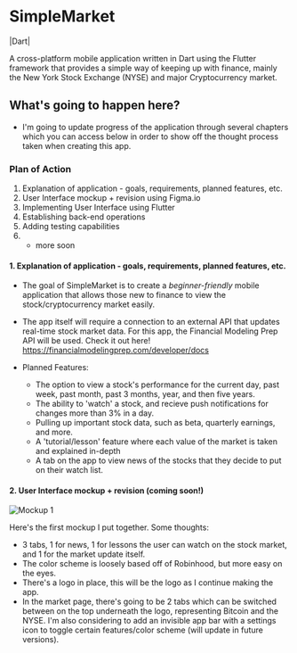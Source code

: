 # SimpleMarket

|Dart|

A cross-platform mobile application written in Dart using the Flutter framework that provides a simple way of keeping up with finance, mainly the New York Stock Exchange (NYSE) and major Cryptocurrency market.

## What's going to happen here?
- I'm going to update progress of the application through several chapters which you can access below in order to show off the thought process taken when creating this app.

### Plan of Action
1. Explanation of application - goals, requirements, planned features, etc.
2. User Interface mockup + revision using Figma.io
3. Implementing User Interface using Flutter
4. Establishing back-end operations
5. Adding testing capabilities
6. + more soon

#### 1. Explanation of application - goals, requirements, planned features, etc.
- The goal of SimpleMarket is to create a *beginner-friendly* mobile application that allows those new to finance to view the stock/cryptocurrency market easily.

- The app itself will require a connection to an external API that updates real-time stock market data. For this app, the Financial Modeling Prep API will be used. Check it out here! https://financialmodelingprep.com/developer/docs

- Planned Features:
  - The option to view a stock's performance for the current day, past week, past month, past 3 months, year, and then five years.
  - The ability to 'watch' a stock, and recieve push notifications for changes more than 3% in a day.
  - Pulling up important stock data, such as beta, quarterly earnings, and more.
  - A 'tutorial/lesson' feature where each value of the market is taken and explained in-depth
  - A tab on the app to view news of the stocks that they decide to put on their watch list.
  
#### 2. User Interface mockup + revision (coming soon!)
![Mockup 1](https://i.imgur.com/JijwQpY.png)

Here's the first mockup I put together.
Some thoughts:
- 3 tabs, 1 for news, 1 for lessons the user can watch on the stock market, and 1 for the market update itself.
- The color scheme is loosely based off of Robinhood, but more easy on the eyes.
- There's a logo in place, this will be the logo as I continue making the app.
- In the market page, there's going to be 2 tabs which can be switched between on the top underneath the logo, representing Bitcoin and the NYSE. I'm also considering to add an invisible app bar with a settings icon to toggle certain features/color scheme (will update in future versions).


